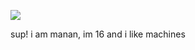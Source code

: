 ![](https://komarev.com/ghpvc/?username=Manan-Coder) <br>


sup! i am manan, im 16 and i like machines
